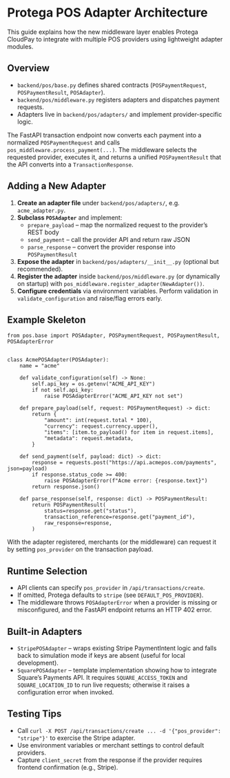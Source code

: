 # Protega POS Adapter Architecture

This guide explains how the new middleware layer enables Protega CloudPay to
integrate with multiple POS providers using lightweight adapter modules.

## Overview

- `backend/pos/base.py` defines shared contracts (`POSPaymentRequest`,
  `POSPaymentResult`, `POSAdapter`).
- `backend/pos/middleware.py` registers adapters and dispatches payment requests.
- Adapters live in `backend/pos/adapters/` and implement provider-specific logic.

The FastAPI transaction endpoint now converts each payment into a normalized
`POSPaymentRequest` and calls `pos_middleware.process_payment(...)`. The
middleware selects the requested provider, executes it, and returns a unified
`POSPaymentResult` that the API converts into a `TransactionResponse`.

## Adding a New Adapter

1. **Create an adapter file** under `backend/pos/adapters/`, e.g.
   `acme_adapter.py`.
2. **Subclass `POSAdapter`** and implement:
   - `prepare_payload` – map the normalized request to the provider’s REST body
   - `send_payment` – call the provider API and return raw JSON
   - `parse_response` – convert the provider response into `POSPaymentResult`
3. **Expose the adapter** in `backend/pos/adapters/__init__.py` (optional but
   recommended).
4. **Register the adapter** inside `backend/pos/middleware.py` (or dynamically
   on startup) with `pos_middleware.register_adapter(NewAdapter())`.
5. **Configure credentials** via environment variables. Perform validation in
   `validate_configuration` and raise/flag errors early.

## Example Skeleton

```
from pos.base import POSAdapter, POSPaymentRequest, POSPaymentResult, POSAdapterError


class AcmePOSAdapter(POSAdapter):
    name = "acme"

    def validate_configuration(self) -> None:
        self.api_key = os.getenv("ACME_API_KEY")
        if not self.api_key:
            raise POSAdapterError("ACME_API_KEY not set")

    def prepare_payload(self, request: POSPaymentRequest) -> dict:
        return {
            "amount": int(request.total * 100),
            "currency": request.currency.upper(),
            "items": [item.to_payload() for item in request.items],
            "metadata": request.metadata,
        }

    def send_payment(self, payload: dict) -> dict:
        response = requests.post("https://api.acmepos.com/payments", json=payload)
        if response.status_code >= 400:
            raise POSAdapterError(f"Acme error: {response.text}")
        return response.json()

    def parse_response(self, response: dict) -> POSPaymentResult:
        return POSPaymentResult(
            status=response.get("status"),
            transaction_reference=response.get("payment_id"),
            raw_response=response,
        )
```

With the adapter registered, merchants (or the middleware) can request it by
setting `pos_provider` on the transaction payload.

## Runtime Selection

- API clients can specify `pos_provider` in `/api/transactions/create`.
- If omitted, Protega defaults to `stripe` (see `DEFAULT_POS_PROVIDER`).
- The middleware throws `POSAdapterError` when a provider is missing or
  misconfigured, and the FastAPI endpoint returns an HTTP 402 error.

## Built-in Adapters

- `StripePOSAdapter` – wraps existing Stripe PaymentIntent logic and falls back
  to simulation mode if keys are absent (useful for local development).
- `SquarePOSAdapter` – template implementation showing how to integrate Square’s
  Payments API. It requires `SQUARE_ACCESS_TOKEN` and `SQUARE_LOCATION_ID` to
  run live requests; otherwise it raises a configuration error when invoked.

## Testing Tips

- Call `curl -X POST /api/transactions/create ... -d '{"pos_provider": "stripe"}'`
  to exercise the Stripe adapter.
- Use environment variables or merchant settings to control default providers.
- Capture `client_secret` from the response if the provider requires frontend
  confirmation (e.g., Stripe).


